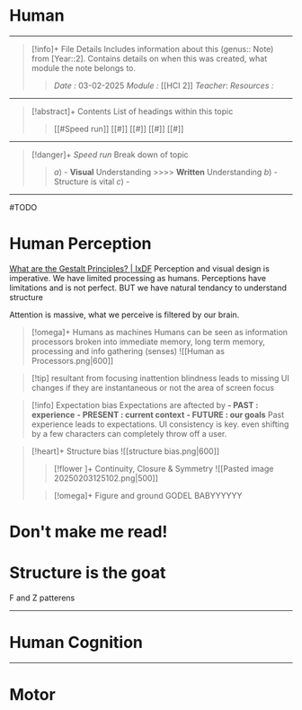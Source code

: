# Human
---
> [!info]+ File Details
> Includes information about this (genus:: Note) from [Year::2]. Contains details on when this was created, what module the note belongs to.
> > *Date :*  03-02-2025
> > *Module :* [[HCI 2]]
> > *Teacher*: 
> > *Resources :*

---
> [!abstract]+ Contents
> List of headings within this topic
> > [[#Speed run]]
> [[#]]
> [[#]]
> [[#]]
> [[#]]

--- 
> [!danger]+ *Speed run*
> Break down of topic 
> > $a)$ -  **Visual** Understanding >>>> **Written** Understanding
> $b)$ - Structure is vital
> $c)$ - 

---

#TODO 
# Human Perception

[What are the Gestalt Principles? | IxDF](https://www.interaction-design.org/literature/topics/gestalt-principles)
Perception and visual design is imperative. We have limited processing as humans. Perceptions have limitations and is not perfect. BUT we have natural tendancy to understand structure

Attention is massive, what we perceive is filtered by our brain. 

> [!omega]+ Humans as machines
> Humans can be seen as information processors broken into immediate memory, long term memory, processing and info gathering (senses)
> ![[Human as Processors.png|600]]


> [!tip] resultant from focusing
> inattention blindness leads to missing UI changes if they are instantaneous or not the area of screen focus


> [!info] Expectation bias
> Expectations are aftected by
> **- PAST : experience**
> **- PRESENT : current context**
> **- FUTURE : our goals**
> Past experience leads to expectations. UI consistency is key. even shifting by a few characters can completely throw off a user.


> [!heart]+ Structure bias
> ![[structure bias.png|600]]
> > [!flower ]+ Continuity, Closure & Symmetry
> ![[Pasted image 20250203125102.png|500]]
> 
> > [!omega]+ Figure and ground
> GODEL BABYYYYYY

# Don't make me read!

# Structure is the goat

F and Z patterens



---
# Human Cognition



---
# Motor 

